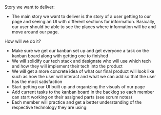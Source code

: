 Story we want to deliver:
- The main story we want to deliver is the story of a user getting to our page and seeing an UI with different sections for information. Basically, our user should be able to see the places where information will be and move around our page.

How will we do it?
- Make sure we get our kanban set up and get everyone a task on the kanban board along with getting one to finished
- We will solidify our tech stack and designate who will use which tech and how they will implement their tech into the product
- We will get a more concrete idea of what our final product will look like such as how the user will interact and what we can add so that the user has the most satisfaction
- Start getting our UI built up and organizing the visuals of our page
- Add current tasks to the kanban board in the backlog so each member can start working on their assigned parts (see scrum notes)
- Each member will practice and get a better understanding of the respective technology they are using
